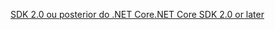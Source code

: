 [<span data-ttu-id="7d12e-101">SDK 2.0 ou posterior do .NET Core</span><span class="sxs-lookup"><span data-stu-id="7d12e-101">.NET Core SDK 2.0 or later</span></span>](https://www.microsoft.com/net/download)
